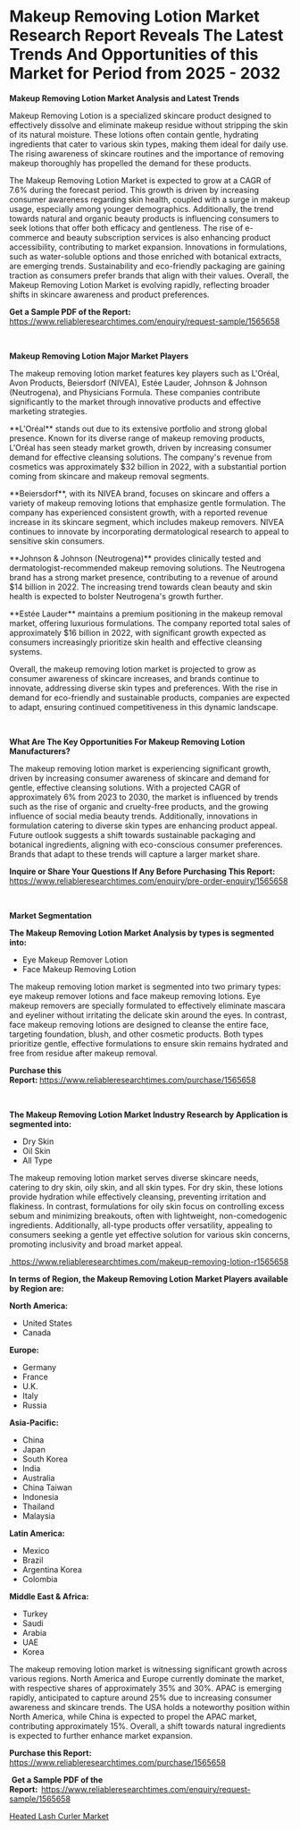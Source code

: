 <p><h1>Makeup Removing Lotion Market Research Report Reveals The Latest Trends And Opportunities of this Market for Period from 2025 - 2032</h1></p><p><strong>Makeup Removing Lotion Market Analysis and Latest Trends</strong></p>
<p><p>Makeup Removing Lotion is a specialized skincare product designed to effectively dissolve and eliminate makeup residue without stripping the skin of its natural moisture. These lotions often contain gentle, hydrating ingredients that cater to various skin types, making them ideal for daily use. The rising awareness of skincare routines and the importance of removing makeup thoroughly has propelled the demand for these products.</p><p>The Makeup Removing Lotion Market is expected to grow at a CAGR of 7.6% during the forecast period. This growth is driven by increasing consumer awareness regarding skin health, coupled with a surge in makeup usage, especially among younger demographics. Additionally, the trend towards natural and organic beauty products is influencing consumers to seek lotions that offer both efficacy and gentleness. The rise of e-commerce and beauty subscription services is also enhancing product accessibility, contributing to market expansion. Innovations in formulations, such as water-soluble options and those enriched with botanical extracts, are emerging trends. Sustainability and eco-friendly packaging are gaining traction as consumers prefer brands that align with their values. Overall, the Makeup Removing Lotion Market is evolving rapidly, reflecting broader shifts in skincare awareness and product preferences.</p></p>
<p><strong>Get a Sample PDF of the Report:&nbsp;</strong> <a href="https://www.reliableresearchtimes.com/enquiry/request-sample/1565658?utm_campaign=2229&utm_medium=2&utm_source=Github&utm_content=ia&utm_term=05022025&utm_id=makeup-removing-lotion">https://www.reliableresearchtimes.com/enquiry/request-sample/1565658</a></p>
<p>&nbsp;</p>
<p><strong>Makeup Removing Lotion Major Market Players</strong></p>
<p><p>The makeup removing lotion market features key players such as L'Oréal, Avon Products, Beiersdorf (NIVEA), Estée Lauder, Johnson & Johnson (Neutrogena), and Physicians Formula. These companies contribute significantly to the market through innovative products and effective marketing strategies.</p><p>**L'Oréal** stands out due to its extensive portfolio and strong global presence. Known for its diverse range of makeup removing products, L'Oréal has seen steady market growth, driven by increasing consumer demand for effective cleansing solutions. The company's revenue from cosmetics was approximately $32 billion in 2022, with a substantial portion coming from skincare and makeup removal segments.</p><p>**Beiersdorf**, with its NIVEA brand, focuses on skincare and offers a variety of makeup removing lotions that emphasize gentle formulation. The company has experienced consistent growth, with a reported revenue increase in its skincare segment, which includes makeup removers. NIVEA continues to innovate by incorporating dermatological research to appeal to sensitive skin consumers.</p><p>**Johnson & Johnson (Neutrogena)** provides clinically tested and dermatologist-recommended makeup removing solutions. The Neutrogena brand has a strong market presence, contributing to a revenue of around $14 billion in 2022. The increasing trend towards clean beauty and skin health is expected to bolster Neutrogena's growth further.</p><p>**Estée Lauder** maintains a premium positioning in the makeup removal market, offering luxurious formulations. The company reported total sales of approximately $16 billion in 2022, with significant growth expected as consumers increasingly prioritize skin health and effective cleansing systems.</p><p>Overall, the makeup removing lotion market is projected to grow as consumer awareness of skincare increases, and brands continue to innovate, addressing diverse skin types and preferences. With the rise in demand for eco-friendly and sustainable products, companies are expected to adapt, ensuring continued competitiveness in this dynamic landscape.</p></p>
<p>&nbsp;</p>
<p><strong>What Are The Key Opportunities For Makeup Removing Lotion Manufacturers?</strong></p>
<p><p>The makeup removing lotion market is experiencing significant growth, driven by increasing consumer awareness of skincare and demand for gentle, effective cleansing solutions. With a projected CAGR of approximately 6% from 2023 to 2030, the market is influenced by trends such as the rise of organic and cruelty-free products, and the growing influence of social media beauty trends. Additionally, innovations in formulation catering to diverse skin types are enhancing product appeal. Future outlook suggests a shift towards sustainable packaging and botanical ingredients, aligning with eco-conscious consumer preferences. Brands that adapt to these trends will capture a larger market share.</p></p>
<p><strong>Inquire or Share Your Questions If Any Before Purchasing This Report:</strong> <a href="https://www.reliableresearchtimes.com/enquiry/pre-order-enquiry/1565658?utm_campaign=2229&utm_medium=2&utm_source=Github&utm_content=ia&utm_term=05022025&utm_id=makeup-removing-lotion">https://www.reliableresearchtimes.com/enquiry/pre-order-enquiry/1565658</a></p>
<p>&nbsp;</p>
<p><strong>Market Segmentation</strong></p>
<p><strong>The Makeup Removing Lotion Market Analysis by types is segmented into:</strong></p>
<p><ul><li>Eye Makeup Remover Lotion</li><li>Face Makeup Removing Lotion</li></ul></p>
<p><p>The makeup removing lotion market is segmented into two primary types: eye makeup remover lotions and face makeup removing lotions. Eye makeup removers are specially formulated to effectively eliminate mascara and eyeliner without irritating the delicate skin around the eyes. In contrast, face makeup removing lotions are designed to cleanse the entire face, targeting foundation, blush, and other cosmetic products. Both types prioritize gentle, effective formulations to ensure skin remains hydrated and free from residue after makeup removal.</p></p>
<p><strong>Purchase this Report:&nbsp;</strong><a href="https://www.reliableresearchtimes.com/purchase/1565658?utm_campaign=2229&utm_medium=2&utm_source=Github&utm_content=ia&utm_term=05022025&utm_id=makeup-removing-lotion">https://www.reliableresearchtimes.com/purchase/1565658</a></p>
<p>&nbsp;</p>
<p><strong>The Makeup Removing Lotion Market Industry Research by Application is segmented into:</strong></p>
<p><ul><li>Dry Skin</li><li>Oil Skin</li><li>All Type</li></ul></p>
<p><p>The makeup removing lotion market serves diverse skincare needs, catering to dry skin, oily skin, and all skin types. For dry skin, these lotions provide hydration while effectively cleansing, preventing irritation and flakiness. In contrast, formulations for oily skin focus on controlling excess sebum and minimizing breakouts, often with lightweight, non-comedogenic ingredients. Additionally, all-type products offer versatility, appealing to consumers seeking a gentle yet effective solution for various skin concerns, promoting inclusivity and broad market appeal.</p></p>
<p><a href="https://www.reliableresearchtimes.com/makeup-removing-lotion-r1565658?utm_campaign=2229&utm_medium=2&utm_source=Github&utm_content=ia&utm_term=05022025&utm_id=makeup-removing-lotion">&nbsp;https://www.reliableresearchtimes.com/makeup-removing-lotion-r1565658</a></p>
<p><strong>In terms of Region, the Makeup Removing Lotion Market Players available by Region are:</strong></p>
<p>
    <p> <strong> North America: </strong>
        <ul>
            <li>United States</li>
            <li>Canada</li>
        </ul>
        </p> 
    <p> <strong> Europe: </strong>
        <ul>
            <li>Germany</li>
            <li>France</li>
            <li>U.K.</li>
            <li>Italy</li>
            <li>Russia</li>
        </ul>
        </p> 
    <p> <strong> Asia-Pacific: </strong>
        <ul>
            <li>China</li>
            <li>Japan</li>
            <li>South Korea</li>
            <li>India</li>
            <li>Australia</li>
            <li>China Taiwan</li>
            <li>Indonesia</li>
            <li>Thailand</li>
            <li>Malaysia</li>
        </ul>
        </p> 
    <p> <strong> Latin America: </strong>
        <ul>
            <li>Mexico</li>
            <li>Brazil</li>
            <li>Argentina Korea</li>
            <li>Colombia</li>
        </ul>
        </p> 
    <p> <strong> Middle East & Africa: </strong>
        <ul>
            <li>Turkey</li>
            <li>Saudi</li>
            <li>Arabia</li>
            <li>UAE</li>
            <li>Korea</li>
        </ul>
    </p>
    </p>
<p><p>The makeup removing lotion market is witnessing significant growth across various regions. North America and Europe currently dominate the market, with respective shares of approximately 35% and 30%. APAC is emerging rapidly, anticipated to capture around 25% due to increasing consumer awareness and skincare trends. The USA holds a noteworthy position within North America, while China is expected to propel the APAC market, contributing approximately 15%. Overall, a shift towards natural ingredients is expected to further enhance market expansion.</p></p>
<p><strong>Purchase this Report: </strong><a href="https://www.reliableresearchtimes.com/purchase/1565658?utm_campaign=2229&utm_medium=2&utm_source=Github&utm_content=ia&utm_term=05022025&utm_id=makeup-removing-lotion">https://www.reliableresearchtimes.com/purchase/1565658</a></p>
<p>&nbsp;<strong>Get a Sample PDF of the Report:&nbsp;&nbsp;</strong><a href="https://www.reliableresearchtimes.com/enquiry/request-sample/1565658?utm_campaign=2229&utm_medium=2&utm_source=Github&utm_content=ia&utm_term=05022025&utm_id=makeup-removing-lotion">https://www.reliableresearchtimes.com/enquiry/request-sample/1565658</a></p>
<p><strong></strong></p>
<p><p><a href="https://github.com/DianaWilson796/Market-Research-Report-List-1/blob/main/heated-lash-curler-market.md?utm_campaign=2229&utm_medium=2&utm_source=Github&utm_content=ia&utm_term=05022025&utm_id=makeup-removing-lotion">Heated Lash Curler Market</a></p></p>